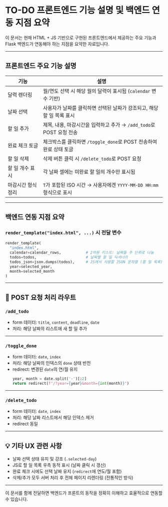 # TO-DO 프론트엔드 기능 설명 및 백엔드 연동 지점 요약

이 문서는 현재 HTML + JS 기반으로 구현된 프론트엔드에서 제공하는 주요 기능과  
Flask 백엔드가 연동해야 하는 지점을 요약한 자료입니다.

---

## 프론트엔드 주요 기능 설명

| 기능               | 설명                                                                  |
| ------------------ | --------------------------------------------------------------------- |
| 달력 렌더링        | 월/연도 선택 시 해당 월의 달력이 표시됨 (`calendar` 변수 기반)        |
| 날짜 선택          | 사용자가 날짜를 클릭하면 선택된 날짜가 강조되고, 해당 할 일 목록 표시 |
| 할 일 추가         | 제목, 내용, 마감시간을 입력하고 추가 → `/add_todo`로 POST 요청 전송   |
| 완료 체크 토글     | 체크박스를 클릭하면 `/toggle_done`로 POST 전송하여 완료 상태 토글     |
| 할 일 삭제         | 삭제 버튼 클릭 시 `/delete_todo`로 POST 요청                          |
| 할 일 개수 표시    | 각 날짜 셀에는 미완료 할 일의 개수만 표시됨                           |
| 마감시간 형식 정리 | `T`가 포함된 ISO 시간 → 사용자에겐 `YYYY-MM-DD HH:mm` 형식으로 표시   |

---

## 백엔드 연동 지점 요약

### `render_template("index.html", ...)` 시 전달 변수

```python
render_template(
  "index.html",
  calendar=calendar_rows,           # 2차원 리스트: 날짜들 주 단위로 나눔
  todos=todos,                      # 날짜별 할 일 딕셔너리
  todos_json=json.dumps(todos),     # JS에서 사용할 JSON 문자열 (할 일 목록)
  year=selected_year,
  month=selected_month
)
```

---

## 📮 POST 요청 처리 라우트

### `/add_todo`

- form 데이터: `title`, `content`, `deadline`, `date`
- 처리: 해당 날짜의 리스트에 새 할 일 추가

---

### `/toggle_done`

- form 데이터: `date`, `index`
- 처리: 해당 날짜의 인덱스의 `done` 상태 반전
- redirect: 변경된 `date`의 연/월 유지
  ```python
  year, month = date.split('-')[:2]
  return redirect(f"/?year={year}&month={int(month)}")
  ```

---

### `/delete_todo`

- form 데이터: `date`, `index`
- 처리: 해당 날짜 리스트에서 해당 인덱스 제거
- redirect 동일

---

## 💡 기타 UX 관련 사항

- 날짜 선택 상태 유지 및 강조 (`.selected-day`)
- JS로 할 일 목록 우측 동적 표시 (날짜 클릭 시 갱신)
- 완료 체크 시에도 선택 날짜 유지 (`redirect`에 연도/월 포함)
- 삭제/추가 모두 서버 처리 후 전체 페이지 리렌더링 (전통적인 방식)

---

이 문서를 함께 전달하면 백엔드가 프론트의 동작을 정확히 이해하고 효율적으로 연동할 수 있습니다.

